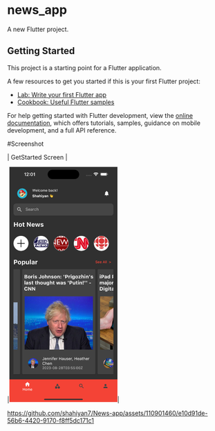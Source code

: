 # news_app

A new Flutter project.

## Getting Started

This project is a starting point for a Flutter application.

A few resources to get you started if this is your first Flutter project:

- [Lab: Write your first Flutter app](https://docs.flutter.dev/get-started/codelab)
- [Cookbook: Useful Flutter samples](https://docs.flutter.dev/cookbook)

For help getting started with Flutter development, view the
[online documentation](https://docs.flutter.dev/), which offers tutorials,
samples, guidance on mobile development, and a full API reference.

#Screenshot

| GetStarted Screen | 

 |<img src="https://github.com/shahiyan7/News-app/blob/main/Simulator%20Screenshot%20-%20iPhone%2014%20Pro%20Max%20-%202023-08-29%20at%2012.02.07.png" width="250" >| 





https://github.com/shahiyan7/News-app/assets/110901460/e10d91de-56b6-4420-9170-f8ff5dc171c1

